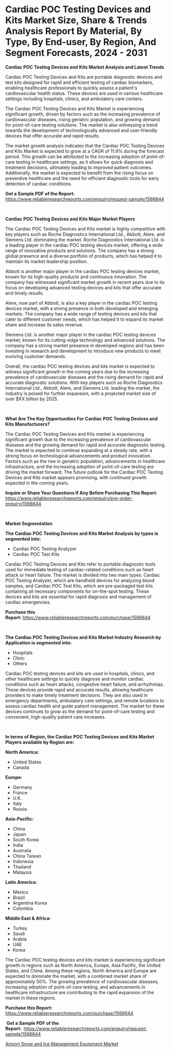 <p><h1>Cardiac POC Testing Devices and Kits Market Size, Share & Trends Analysis Report By Material, By Type, By End-user, By Region, And Segment Forecasts, 2024 - 2031</h1></p><p><strong>Cardiac POC Testing Devices and Kits Market Analysis and Latest Trends</strong></p>
<p><p>Cardiac POC Testing Devices and Kits are portable diagnostic devices and test kits designed for rapid and efficient testing of cardiac biomarkers, enabling healthcare professionals to quickly assess a patient's cardiovascular health status. These devices are used in various healthcare settings including hospitals, clinics, and ambulatory care centers.</p><p>The Cardiac POC Testing Devices and Kits Market is experiencing significant growth, driven by factors such as the increasing prevalence of cardiovascular diseases, rising geriatric population, and growing demand for point-of-care testing solutions. The market is also witnessing a trend towards the development of technologically advanced and user-friendly devices that offer accurate and rapid results.</p><p>The market growth analysis indicates that the Cardiac POC Testing Devices and Kits Market is expected to grow at a CAGR of 11.9% during the forecast period. This growth can be attributed to the increasing adoption of point-of-care testing in healthcare settings, as it allows for quick diagnosis and treatment decisions, ultimately leading to improved patient outcomes. Additionally, the market is expected to benefit from the rising focus on preventive healthcare and the need for efficient diagnostic tools for early detection of cardiac conditions.</p></p>
<p><strong>Get a Sample PDF of the Report:&nbsp;</strong> <a href="https://www.reliableresearchreports.com/enquiry/request-sample/1566644">https://www.reliableresearchreports.com/enquiry/request-sample/1566644</a></p>
<p>&nbsp;</p>
<p><strong>Cardiac POC Testing Devices and Kits Major Market Players</strong></p>
<p><p>The Cardiac POC Testing Devices and Kits market is highly competitive with key players such as Roche Diagnostics International Ltd., Abbott, Alere, and Siemens Ltd. dominating the market. Roche Diagnostics International Ltd. is a leading player in the cardiac POC testing devices market, offering a wide range of innovative products and solutions. The company has a strong global presence and a diverse portfolio of products, which has helped it to maintain its market leadership position.</p><p>Abbott is another major player in the cardiac POC testing devices market, known for its high-quality products and continuous innovation. The company has witnessed significant market growth in recent years due to its focus on developing advanced testing devices and kits that offer accurate and timely results.</p><p>Alere, now part of Abbott, is also a key player in the cardiac POC testing devices market, with a strong presence in both developed and emerging markets. The company has a wide range of testing devices and kits that cater to different customer needs, which has helped it to expand its market share and increase its sales revenue.</p><p>Siemens Ltd. is another major player in the cardiac POC testing devices market, known for its cutting-edge technology and advanced solutions. The company has a strong market presence in developed regions and has been investing in research and development to introduce new products to meet evolving customer demands.</p><p>Overall, the cardiac POC testing devices and kits market is expected to witness significant growth in the coming years due to the increasing prevalence of cardiovascular diseases and the rising demand for rapid and accurate diagnostic solutions. With key players such as Roche Diagnostics International Ltd., Abbott, Alere, and Siemens Ltd. leading the market, the industry is poised for further expansion, with a projected market size of over $XX billion by 2025.</p></p>
<p>&nbsp;</p>
<p><strong>What Are The Key Opportunities For Cardiac POC Testing Devices and Kits Manufacturers?</strong></p>
<p><p>The Cardiac POC Testing Devices and Kits market is experiencing significant growth due to the increasing prevalence of cardiovascular diseases and the growing demand for rapid and accurate diagnostic testing. The market is expected to continue expanding at a steady rate, with a strong focus on technological advancements and product innovation. Factors such as the rise in geriatric population, advancements in healthcare infrastructure, and the increasing adoption of point-of-care testing are driving the market forward. The future outlook for the Cardiac POC Testing Devices and Kits market appears promising, with continued growth expected in the coming years.</p></p>
<p><strong>Inquire or Share Your Questions If Any Before Purchasing This Report:</strong> <a href="https://www.reliableresearchreports.com/enquiry/pre-order-enquiry/1566644">https://www.reliableresearchreports.com/enquiry/pre-order-enquiry/1566644</a></p>
<p>&nbsp;</p>
<p><strong>Market Segmentation</strong></p>
<p><strong>The Cardiac POC Testing Devices and Kits Market Analysis by types is segmented into:</strong></p>
<p><ul><li>Cardiac POC Testing Analyzer</li><li>Cardiac POC Test Kits</li></ul></p>
<p><p>Cardiac POC Testing Devices and Kits refer to portable diagnostic tools used for immediate testing of cardiac-related conditions such as heart attack or heart failure. The market is divided into two main types: Cardiac POC Testing Analyzer, which are handheld devices for analyzing blood samples, and Cardiac POC Test Kits, which are pre-packaged test kits containing all necessary components for on-the-spot testing. These devices and kits are essential for rapid diagnosis and management of cardiac emergencies.</p></p>
<p><strong>Purchase this Report:&nbsp;</strong><a href="https://www.reliableresearchreports.com/purchase/1566644">https://www.reliableresearchreports.com/purchase/1566644</a></p>
<p>&nbsp;</p>
<p><strong>The Cardiac POC Testing Devices and Kits Market Industry Research by Application is segmented into:</strong></p>
<p><ul><li>Hospitals</li><li>Clinic</li><li>Others</li></ul></p>
<p><p>Cardiac POC testing devices and kits are used in hospitals, clinics, and other healthcare settings to quickly diagnose and monitor cardiac conditions such as heart attacks, congestive heart failure, and arrhythmias. These devices provide rapid and accurate results, allowing healthcare providers to make timely treatment decisions. They are also used in emergency departments, ambulatory care settings, and remote locations to assess cardiac health and guide patient management. The market for these devices continues to grow as the demand for point-of-care testing and convenient, high-quality patient care increases.</p></p>
<p>&nbsp;</p>
<p><strong>In terms of Region, the Cardiac POC Testing Devices and Kits Market Players available by Region are:</strong></p>
<p>
    <p> <strong> North America: </strong>
        <ul>
            <li>United States</li>
            <li>Canada</li>
        </ul>
        </p> 
    <p> <strong> Europe: </strong>
        <ul>
            <li>Germany</li>
            <li>France</li>
            <li>U.K.</li>
            <li>Italy</li>
            <li>Russia</li>
        </ul>
        </p> 
    <p> <strong> Asia-Pacific: </strong>
        <ul>
            <li>China</li>
            <li>Japan</li>
            <li>South Korea</li>
            <li>India</li>
            <li>Australia</li>
            <li>China Taiwan</li>
            <li>Indonesia</li>
            <li>Thailand</li>
            <li>Malaysia</li>
        </ul>
        </p> 
    <p> <strong> Latin America: </strong>
        <ul>
            <li>Mexico</li>
            <li>Brazil</li>
            <li>Argentina Korea</li>
            <li>Colombia</li>
        </ul>
        </p> 
    <p> <strong> Middle East & Africa: </strong>
        <ul>
            <li>Turkey</li>
            <li>Saudi</li>
            <li>Arabia</li>
            <li>UAE</li>
            <li>Korea</li>
        </ul>
    </p>
    </p>
<p><p>The Cardiac POC testing devices and kits market is experiencing significant growth in regions such as North America, Europe, Asia Pacific, the United States, and China. Among these regions, North America and Europe are expected to dominate the market, with a combined market share of approximately 50%. The growing prevalence of cardiovascular diseases, increasing adoption of point-of-care testing, and advancements in healthcare infrastructure are contributing to the rapid expansion of the market in these regions.</p></p>
<p><strong>Purchase this Report: </strong><a href="https://www.reliableresearchreports.com/purchase/1566644">https://www.reliableresearchreports.com/purchase/1566644</a></p>
<p>&nbsp;<strong>Get a Sample PDF of the Report:&nbsp;&nbsp;</strong><a href="https://www.reliableresearchreports.com/enquiry/request-sample/1566644">https://www.reliableresearchreports.com/enquiry/request-sample/1566644</a></p>
<p><strong></strong></p>
<p><p><a href="https://github.com/luckyshygirl/Market-Research-Report-List-3/blob/main/airport-snow-and-ice-management-equipment-market.md">Airport Snow and Ice Management Equipment Market</a></p></p>
